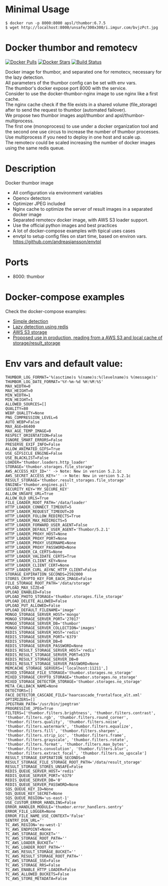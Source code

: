 Minimal Usage
================
```
$ docker run -p 8000:8000 apsl/thumbor:6.7.5
$ wget http://localhost:8000/unsafe/300x300/i.imgur.com/bvjzPct.jpg
```

Docker thumbor and remotecv
========================

[![Docker Pulls](https://img.shields.io/docker/pulls/apsl/thumbor.svg)](https://hub.docker.com/r/apsl/thumbor/)
[![Docker Stars](https://img.shields.io/docker/stars/apsl/thumbor.svg)](https://hub.docker.com/r/apsl/thumbor/)
[![Build Status](https://travis-ci.org/APSL/docker-thumbor.svg?branch=master)](https://travis-ci.org/APSL/docker-thumbor)

Docker image for thumbor, and separated one for remotecv, necessary for the lazy detection.  
All parameters of the thumbor config can be set with env vars.  
The thumbor's docker expose port 8000 with the service.  
Consider to use the docker-thumbor-nginx image to use nginx like a first cache.  
The nginx cache check if the file exists in a shared volume (file_storage) after to send the request to thumbor (automated failover).  
We propose two thumbor images aspl/thumbor and apsl/thumbor-multiprocess.  
The first one (monoprocess) to use under a docker organization tool and the second one use circus to increase the number of thumbor processes. Use multiprocess if you need to deploy in one host and scale up.  
The remotecv could be scaled increasing the number of docker images using the same redis queue.

Description
===========

Docker thumbor image

* All configuration via environment variables
* Opencv detectors
* Optimizer JPEG included
* Nginx cache to optimize the server of result images in a separated docker image
* Separated remotecv docker image, with AWS S3 loader support.
* Use the official python images and best practices
* A lot of docker-compose examples with tipical uses cases
* envtpl to setup config files on start time, based on environ vars. https://github.com/andreasjansson/envtpl

Ports
=====

* 8000: thumbor

Docker-compose examples
=======================

Check the docker-compose examples:

* [Simple detection](https://github.com/APSL/docker-thumbor/blob/master/configuration_examples/docker-compose/detector.yml)
* [Lazy detection using redis](https://github.com/APSL/docker-thumbor/blob/master/configuration_examples/docker-compose/lazy-detector.yml)
* [AWS S3 storage](https://github.com/APSL/docker-thumbor/blob/master/configuration_examples/docker-compose/aws-s3-storage.yml)
* [Proposed use in production, reading from a AWS S3 and local cache of storage/result_storage](https://github.com/APSL/docker-thumbor/blob/master/configuration_examples/docker-compose/production.yml)


Env vars and default value:
=========
    THUMBOR_LOG_FORMAT='%(asctime)s %(name)s:%(levelname)s %(message)s'
    THUMBOR_LOG_DATE_FORMAT='%Y-%m-%d %H:%M:%S'
    MAX_WIDTH=0
    MAX_HEIGHT=0
    MIN_WIDTH=1
    MIN_HEIGHT=1
    ALLOWED_SOURCES=[]
    QUALITY=80
    WEBP_QUALITY=None
    PNG_COMPRESSION_LEVEL=6
    AUTO_WEBP=False
    MAX_AGE=86400
    MAX_AGE_TEMP_IMAGE=0
    RESPECT_ORIENTATION=False
    IGNORE_SMART_ERRORS=False
    PRESERVE_EXIF_INFO=False
    ALLOW_ANIMATED_GIFS=True
    USE_GIFSICLE_ENGINE=False
    USE_BLACKLIST=False
    LOADER='thumbor.loaders.http_loader'
    STORAGE='thumbor.storages.file_storage'
    AWS_ACCESS_KEY_ID='' -> Note: New in version 5.2.1c
    AWS_SECRET_ACCESS_KEY='' -> Note: New in version 5.2.1c
    RESULT_STORAGE='thumbor.result_storages.file_storage'
    ENGINE='thumbor.engines.pil'
    SECURITY_KEY='MY_SECURE_KEY'
    ALLOW_UNSAFE_URL=True
    ALLOW_OLD_URLS=True
    FILE_LOADER_ROOT_PATH='/data/loader'
    HTTP_LOADER_CONNECT_TIMEOUT=5
    HTTP_LOADER_REQUEST_TIMEOUT=20
    HTTP_LOADER_FOLLOW_REDIRECTS=True
    HTTP_LOADER_MAX_REDIRECTS=5
    HTTP_LOADER_FORWARD_USER_AGENT=False
    HTTP_LOADER_DEFAULT_USER_AGENT='Thumbor/5.2.1'
    HTTP_LOADER_PROXY_HOST=None
    HTTP_LOADER_PROXY_PORT=None
    HTTP_LOADER_PROXY_USERNAME=None
    HTTP_LOADER_PROXY_PASSWORD=None
    HTTP_LOADER_CA_CERTS=None
    HTTP_LOADER_VALIDATE_CERTS=True
    HTTP_LOADER_CLIENT_KEY=None
    HTTP_LOADER_CLIENT_CERT=None
    HTTP_LOADER_CURL_ASYNC_HTTP_CLIENT=False
    STORAGE_EXPIRATION_SECONDS=2592000
    STORES_CRYPTO_KEY_FOR_EACH_IMAGE=False
    FILE_STORAGE_ROOT_PATH='/data/storage'
    UPLOAD_MAX_SIZE=0
    UPLOAD_ENABLED=False
    UPLOAD_PHOTO_STORAGE='thumbor.storages.file_storage'
    UPLOAD_DELETE_ALLOWED=False
    UPLOAD_PUT_ALLOWED=False
    UPLOAD_DEFAULT_FILENAME='image'
    MONGO_STORAGE_SERVER_HOST='mongo'
    MONGO_STORAGE_SERVER_PORT='27017'
    MONGO_STORAGE_SERVER_DB='thumbor'
    MONGO_STORAGE_SERVER_COLLECTION='images'
    REDIS_STORAGE_SERVER_HOST='redis'
    REDIS_STORAGE_SERVER_PORT='6379'
    REDIS_STORAGE_SERVER_DB=0
    REDIS_STORAGE_SERVER_PASSWORD=None
	REDIS_RESULT_STORAGE_SERVER_HOST='redis'
	REDIS_RESULT_STORAGE_SERVER_PORT=6379
	REDIS_RESULT_STORAGE_SERVER_DB=0
	REDIS_RESULT_STORAGE_SERVER_PASSWORD=None
    MEMCACHE_STORAGE_SERVERS=['localhost:11211',]
    MIXED_STORAGE_FILE_STORAGE='thumbor.storages.no_storage'
    MIXED_STORAGE_CRYPTO_STORAGE='thumbor.storages.no_storage'
    MIXED_STORAGE_DETECTOR_STORAGE='thumbor.storages.no_storage'
    META_CALLBACK_NAME=None
    DETECTORS=[]
    FACE_DETECTOR_CASCADE_FILE='haarcascade_frontalface_alt.xml'
    OPTIMIZERS=[]
    JPEGTRAN_PATH='/usr/bin/jpegtran'
    PROGRESSIVE_JPEG=True
    FILTERS=['thumbor.filters.brightness', 'thumbor.filters.contrast', 'thumbor.filters.rgb', 'thumbor.filters.round_corner', 'thumbor.filters.quality', 'thumbor.filters.noise', 'thumbor.filters.watermark', 'thumbor.filters.equalize', 'thumbor.filters.fill', 'thumbor.filters.sharpen', 'thumbor.filters.strip_icc', 'thumbor.filters.frame', 'thumbor.filters.grayscale', 'thumbor.filters.rotate', 'thumbor.filters.format', 'thumbor.filters.max_bytes', 'thumbor.filters.convolution', 'thumbor.filters.blur', 'thumbor.filters.extract_focal', 'thumbor.filters.no_upscale']
    RESULT_STORAGE_EXPIRATION_SECONDS=0
    RESULT_STORAGE_FILE_STORAGE_ROOT_PATH='/data/result_storage'
    RESULT_STORAGE_STORES_UNSAFE=False
    REDIS_QUEUE_SERVER_HOST='redis'
    REDIS_QUEUE_SERVER_PORT='6379'
    REDIS_QUEUE_SERVER_DB='0'
    REDIS_QUEUE_SERVER_PASSWORD=None
    SQS_QUEUE_KEY_ID=None
    SQS_QUEUE_KEY_SECRET=None
    SQS_QUEUE_REGION='us-east-1'
    USE_CUSTOM_ERROR_HANDLING=False
    ERROR_HANDLER_MODULE='thumbor.error_handlers.sentry'
    ERROR_FILE_LOGGER=None
    ERROR_FILE_NAME_USE_CONTEXT='False'
    SENTRY_DSN_URL=''
    TC_AWS_REGION='eu-west-1'
    TC_AWS_ENDPOINT=None
    TC_AWS_STORAGE_BUCKET=''
    TC_AWS_STORAGE_ROOT_PATH=''
    TC_AWS_LOADER_BUCKET=''
    TC_AWS_LOADER_ROOT_PATH=''
    TC_AWS_RESULT_STORAGE_BUCKET=''
    TC_AWS_RESULT_STORAGE_ROOT_PATH=''
    TC_AWS_STORAGE_SSE=False
    TC_AWS_STORAGE_RRS=False
    TC_AWS_ENABLE_HTTP_LOADER=False
    TC_AWS_ALLOWED_BUCKETS=False
    TC_AWS_STORE_METADATA=False
